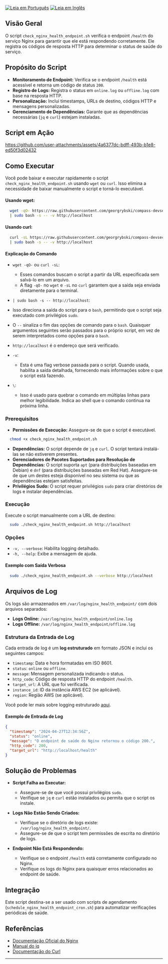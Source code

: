 [![Leia em Português](https://img.shields.io/badge/%F0%9F%87%A7%F0%9F%87%B7%20Portugu%C3%AAs-F0FFFF.svg)](check_nginx_health_endpoint.pt-BR.md)
[![Leia em Inglês](https://img.shields.io/badge/%F0%9F%87%BA%F0%9F%87%B8%20English-gray.svg)](check_nginx_health_endpoint.md)

## Visão Geral

O script `check_nginx_health_endpoint.sh` verifica o endpoint `/health` do serviço Nginx para garantir que ele está respondendo corretamente. Ele registra os códigos de resposta HTTP para determinar o status de saúde do serviço.

## Propósito do Script

- **Monitoramento de Endpoint:** Verifica se o endpoint `/health` está acessível e retorna um código de status `200`.
- **Registro de Logs:** Registra o status em `online.log` ou `offline.log` com base na resposta HTTP.
- **Personalização:** Inclui timestamps, URLs de destino, códigos HTTP e mensagens personalizadas.
- **Gerenciamento de Dependências:** Garante que as dependências necessárias (`jq` e `curl`) estejam instaladas.

## Script em Ação

https://github.com/user-attachments/assets/4a6377dc-bdff-493b-b1e8-ed50f3d02432

## Como Executar

Você pode baixar e executar rapidamente o script `check_nginx_health_endpoint.sh` usando `wget` ou `curl`. Isso elimina a necessidade de baixar manualmente o script e torná-lo executável.

#### Usando wget:

```bash
  wget -qO- https://raw.githubusercontent.com/georgrybski/compass-devsecops-scholarship/main/scripts/sprint2/check_nginx_health_endpoint.sh \
  | sudo bash -s -- -v http://localhost
```

#### Usando curl:

```bash
  curl -sL https://raw.githubusercontent.com/georgrybski/compass-devsecops-scholarship/main/scripts/sprint2/check_nginx_health_endpoint.sh \
  | sudo bash -s -- -v http://localhost
```


#### Explicação do Comando

- `wget -qO-` ou `curl -sL`:
  - Esses comandos buscam o script a partir da URL especificada sem salvá-lo em um arquivo.
  - A flag `-qO-` no `wget` e `-sL` no `curl` garantem que a saída seja enviada diretamente para o terminal.

 - `| sudo bash -s -- http://localhost`:
  - Isso direciona a saída do script para o `bash`, permitindo que o script seja executado com privilégios `sudo`.
  - O `--` sinaliza o fim das opções de comando para o `bash`. Quaisquer argumentos seguintes serão passados para o próprio script, em vez de serem interpretados como opções para o `bash`.
  - `http://localhost` é o endereço que será verificado.

- `-v`:
  - Esta é uma flag verbose passada para o script. Quando usada, habilita a saída detalhada, fornecendo mais informações sobre o que o script está fazendo.

- `\`:
  - Isso é usado para quebrar o comando em múltiplas linhas para melhor legibilidade. Indica ao shell que o comando continua na próxima linha.

### Prerequisitos

- **Permissões de Execução:** Assegure-se de que o script é executável.

```bash
  chmod +x check_nginx_health_endpoint.sh
```

- **Dependências:** O script depende de `jq` e `curl`. O script tentará instalá-las se não estiverem presentes.
- **Gerenciadores de Pacotes Suportados para Resolução de Dependências:** O script suporta `apt` (para distribuições baseadas em Debian) e `dnf` (para distribuições baseadas em Red Hat). Assegure-se de que um destes esteja disponível no seu sistema ou que as dependências estejam satisfeitas.
- **Privilégios Sudo:** O script requer privilégios `sudo` para criar diretórios de logs e instalar dependências.

### Execução

Execute o script manualmente com a URL de destino:

```bash
  sudo ./check_nginx_health_endpoint.sh http://localhost
```

### Opções

- `-v, --verbose`: Habilita logging detalhado.
- `-h, --help`: Exibe a mensagem de ajuda.

#### Exemplo com Saída Verbosa

```bash
  sudo ./check_nginx_health_endpoint.sh --verbose http://localhost
```

## Arquivos de Log

Os logs são armazenados em `/var/log/nginx_health_endpoint/` com dois arquivos separados:

- **Logs Online:** `/var/log/nginx_health_endpoint/online.log`
- **Logs Offline:** `/var/log/nginx_health_endpoint/offline.log`

### Estrutura da Entrada de Log

Cada entrada de log é um **log estruturado** em formato JSON e inclui os seguintes campos:

- `timestamp`: Data e hora formatadas em ISO 8601.
- `status`: `online` ou `offline`.
- `message`: Mensagem personalizada indicando o status.
- `http_code`: Código de resposta HTTP do endpoint `/health`.
- `target_url`: A URL que foi verificada.
- `instance_id`: ID da instância AWS EC2 (se aplicável).
- `region`: Região AWS (se aplicável).

Você pode ler mais sobre logging estruturado [aqui](../../general/structured_logging/structured_logging.pt-BR.md).

#### Exemplo de Entrada de Log

```json
{
  "timestamp": "2024-04-27T12:34:56Z",
  "status": "online",
  "message": "O endpoint de saúde do Nginx retornou o código 200.",
  "http_code": 200,
  "target_url": "http://localhost/health"
}
```

## Solução de Problemas

- **Script Falha ao Executar:**
  - Assegure-se de que você possui privilégios `sudo`.
  - Verifique se `jq` e `curl` estão instalados ou permita que o script os instale.

- **Logs Não Estão Sendo Criados:**
  - Verifique se o diretório de logs existe: `/var/log/nginx_health_endpoint/`.
  - Assegure-se de que o script tem permissões de escrita no diretório de logs.

- **Endpoint Não Está Respondendo:**
  - Verifique se o endpoint `/health` está corretamente configurado no Nginx.
  - Verifique os logs do Nginx para quaisquer erros relacionados ao endpoint de saúde.

## Integração

Este script destina-se a ser usado com scripts de agendamento (`schedule_nginx_health_endpoint_cron.sh`) para automatizar verificações periódicas de saúde.

## Referências

- [Documentação Oficial do Nginx](https://nginx.org/en/docs/)
- [Manual do jq](https://stedolan.github.io/jq/manual/)
- [Documentação do Curl](https://curl.se/docs/manpage.html)

---